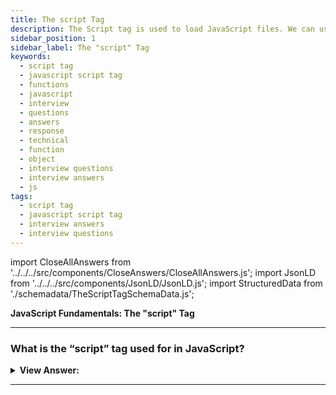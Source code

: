 ```yaml
---
title: The script Tag
description: The Script tag is used to load JavaScript files. We can use the script tag to insert JS into HTML or import scripts from external sources. Interview Questions
sidebar_position: 1
sidebar_label: The "script" Tag
keywords:
  - script tag
  - javascript script tag
  - functions
  - javascript
  - interview
  - questions
  - answers
  - response
  - technical
  - function
  - object
  - interview questions
  - interview answers
  - js
tags:
  - script tag
  - javascript script tag
  - interview answers
  - interview questions
---
```


<!-- Notes: Passed Rich Snippets validation. -->

import CloseAllAnswers from '../../../src/components/CloseAnswers/CloseAllAnswers.js';
import JsonLD from '../../../src/components/JsonLD/JsonLD.js';
import StructuredData from './schemadata/TheScriptTagSchemaData.js';

<JsonLD data={StructuredData} />

<head>
  <title>The Script Tag | JavaScript Frontend Phone Interview Answers</title>
</head>

**JavaScript Fundamentals: The "script" Tag**

<CloseAllAnswers />

---

### What is the “script” tag used for in JavaScript?

<details>
  <summary>
    <strong>View Answer:</strong>
  </summary>
  <div>
    <div>
      <strong>Interview Response:</strong> We can use the script tag to insert JS into HTML or import scripts from external sources.
    </div>
    <br />
    <div>
      <strong>Technical Response:</strong> JavaScript may be included practically anywhere in an HTML page using the script tag We use the script tag to import scripts from external file sources.
    </div>
    <div>
    <br />
    <strong class="codeExample">Code Example:</strong><br /><br />
    <div></div>

```javascript
<script src="/path/to/script.js"></script>
// External URL:
<script src="https://cdnjs.cloudflare.com/ajax/libs/lodash.js/4.17.11/lodash.js"></script>
```

  </div>
  </div>
</details>

---

